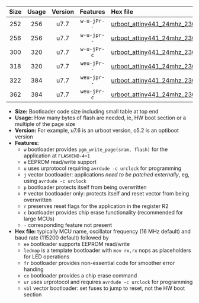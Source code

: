 |Size|Usage|Version|Features|Hex file|
|:-:|:-:|:-:|:-:|:--|
|252|256|u7.7|`w-u-jPr--`|[urboot_attiny441_24mhz_230400bps_lednop_ur_vbl.hex](https://raw.githubusercontent.com/stefanrueger/urboot.hex/main/mcus/attiny441/fcpu_24mhz/230400_bps/urboot_attiny441_24mhz_230400bps_lednop_ur_vbl.hex)|
|256|256|u7.7|`w-u-jpr--`|[urboot_attiny441_24mhz_230400bps_lednop_fr_ur_vbl.hex](https://raw.githubusercontent.com/stefanrueger/urboot.hex/main/mcus/attiny441/fcpu_24mhz/230400_bps/urboot_attiny441_24mhz_230400bps_lednop_fr_ur_vbl.hex)|
|300|320|u7.7|`w-u-jPr-c`|[urboot_attiny441_24mhz_230400bps_lednop_fr_ce_ur_vbl.hex](https://raw.githubusercontent.com/stefanrueger/urboot.hex/main/mcus/attiny441/fcpu_24mhz/230400_bps/urboot_attiny441_24mhz_230400bps_lednop_fr_ce_ur_vbl.hex)|
|318|320|u7.7|`weu-jPr--`|[urboot_attiny441_24mhz_230400bps_ee_lednop_ur_vbl.hex](https://raw.githubusercontent.com/stefanrueger/urboot.hex/main/mcus/attiny441/fcpu_24mhz/230400_bps/urboot_attiny441_24mhz_230400bps_ee_lednop_ur_vbl.hex)|
|322|384|u7.7|`weu-jpr--`|[urboot_attiny441_24mhz_230400bps_ee_lednop_fr_ur_vbl.hex](https://raw.githubusercontent.com/stefanrueger/urboot.hex/main/mcus/attiny441/fcpu_24mhz/230400_bps/urboot_attiny441_24mhz_230400bps_ee_lednop_fr_ur_vbl.hex)|
|362|384|u7.7|`weu-jPr-c`|[urboot_attiny441_24mhz_230400bps_ee_lednop_fr_ce_ur_vbl.hex](https://raw.githubusercontent.com/stefanrueger/urboot.hex/main/mcus/attiny441/fcpu_24mhz/230400_bps/urboot_attiny441_24mhz_230400bps_ee_lednop_fr_ce_ur_vbl.hex)|

- **Size:** Bootloader code size including small table at top end
- **Usage:** How many bytes of flash are needed, ie, HW boot section or a multiple of the page size
- **Version:** For example, u7.6 is an urboot version, o5.2 is an optiboot version
- **Features:**
  + `w` bootloader provides `pgm_write_page(sram, flash)` for the application at `FLASHEND-4+1`
  + `e` EEPROM read/write support
  + `u` uses urprotocol requiring `avrdude -c urclock` for programming
  + `j` vector bootloader: applications *need to be patched externally*, eg, using `avrdude -c urclock`
  + `p` bootloader protects itself from being overwritten
  + `P` vector bootloader only: protects itself and reset vector from being overwritten
  + `r` preserves reset flags for the application in the register R2
  + `c` bootloader provides chip erase functionality (recommended for large MCUs)
  + `-` corresponding feature not present
- **Hex file:** typically MCU name, oscillator frequency (16 MHz default) and baud rate (115200 default) followed by
  + `ee` bootloader supports EEPROM read/write
  + `lednop` is a template bootloader with `mov rx,rx` nops as placeholders for LED operations
  + `fr` bootloader provides non-essential code for smoother error handing
  + `ce` bootloader provides a chip erase command
  + `ur` uses urprotocol and requires `avrdude -c urclock` for programming
  + `vbl` vector bootloader: set fuses to jump to reset, not the HW boot section
